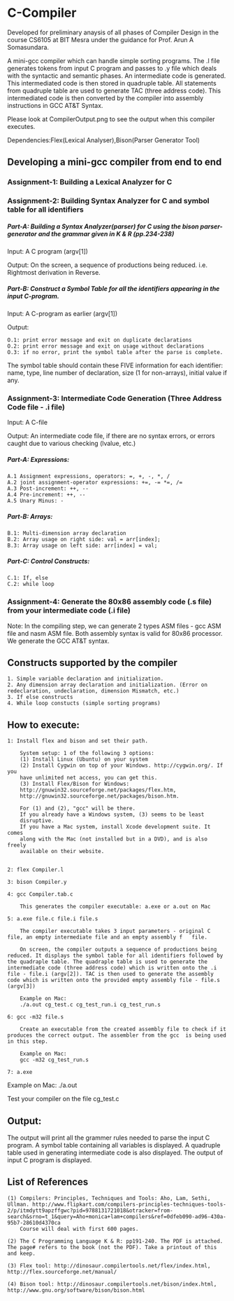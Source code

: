 # C-Compiler

Developed for preliminary anaysis of all phases of Compiler Design in the course CS6105 at BIT Mesra under the guidance for Prof. Arun A Somasundara. 

A mini-gcc compiler which can handle simple sorting programs. The .l file generates tokens from input C program and passes to .y file which deals with the syntactic and semantic phases. An intermediate code is generated. This intermediated code is then stored in quadruple table. All statements from quadruple table are used to generate TAC (three address code). This intermediated code is then converted by the compiler into assembly instructions in GCC AT&T Syntax. 

Please look at CompilerOutput.png to see the output when this compiler executes.

Dependencies:Flex(Lexical Analyser),Bison(Parser Generator Tool)

## Developing a mini-gcc compiler from end to end

### Assignment-1: Building a Lexical Analyzer for C

### Assignment-2: Building Syntax Analyzer for C and symbol table for all identifiers
##### Part-A: Building a Syntax Analyzer(parser) for C using the bison parser-generator and the grammar given in K & R (pp.234-238)

Input: A C program (argv[1])

Output: On the screen, a sequence of productions being reduced. i.e. Rightmost derivation in Reverse.

##### Part-B: Construct a Symbol Table for all the identifiers appearing in the input C-program.

Input: A C-program as earlier (argv[1])

Output:

    O.1: print error message and exit on duplicate declarations
    O.2: print error message and exit on usage without declarations
    O.3: if no error, print the symbol table after the parse is complete.
 
The symbol table should contain these FIVE information for each
identifier: name, type, line number of declaration, size (1 for
non-arrays), initial value if any.


### Assignment-3: Intermediate Code Generation (Three Address Code file - .i file)
Input: A C-file

Output: An intermediate code file, if there are no syntax errors, or
errors caught due to various checking (lvalue, etc.)

##### Part-A: Expressions:

    A.1 Assignment expressions, operators: =, +, -, *, /
    A.2 joint assignment-operator expressions: +=, -= *=, /=
    A.3 Post-increment: ++, --
    A.4 Pre-increment: ++, --
    A.5 Unary Minus: -

##### Part-B: Arrays:

    B.1: Multi-dimension array declaration
    B.2: Array usage on right side: val = arr[index];
    B.3: Array usage on left side: arr[index] = val;

##### Part-C: Control Constructs:

    C.1: If, else
    C.2: while loop
      
### Assignment-4: Generate the 80x86 assembly code (.s file) from your intermediate code (.i file)

Note:
In the compiling step, we can generate 2 types ASM files - gcc ASM file and nasm ASM file. Both assembly syntax is valid for 80x86 processor. We generate the GCC AT&T syntax.


## Constructs supported by the compiler

    1. Simple variable declaration and initialization.
    2. Any dimension array declaration and initialization. (Error on redeclaration, undeclaration, dimension Mismatch, etc.)
    3. If else constructs
    4. While loop constucts (simple sorting programs)

## How to execute:

    1: Install flex and bison and set their path.

        System setup: 1 of the following 3 options:
        (1) Install Linux (Ubuntu) on your system
        (2) Install Cygwin on top of your Windows. http://cygwin.org/. If you
        have unlimited net access, you can get this.
        (3) Install Flex/Bison for Windows:
        http://gnuwin32.sourceforge.net/packages/flex.htm,
        http://gnuwin32.sourceforge.net/packages/bison.htm.

        For (1) and (2), "gcc" will be there.
        If you already have a Windows system, (3) seems to be least
        disruptive. 
        If you have a Mac system, install Xcode development suite. It comes
        along with the Mac (not installed but in a DVD), and is also freely
        available on their website.


    2: flex Compiler.l

    3: bison Compiler.y

    4: gcc Compiler.tab.c 

        This generates the compiler executable: a.exe or a.out on Mac

    5: a.exe file.c file.i file.s 

        The compiler executable takes 3 input parameters - original C file, an empty intermediate file and an empty assembly f   file. 

        On screen, the compiler outputs a sequence of productions being reduced. It displays the symbol table for all identifiers followed by the quadraple table. The quadraple table is used to generate the intermediate code (three address code) which is written onto the .i file - file.i (argv[2]). TAC is then used to generate the assembly code which is written onto the provided empty assembly file - file.s (argv[3])

        Example on Mac:
        ./a.out cg_test.c cg_test_run.i cg_test_run.s

    6: gcc -m32 file.s 

        Create an executable from the created assembly file to check if it produces the correct output. The assembler from the gcc  is being used in this step.

        Example on Mac:
        gcc -m32 cg_test_run.s

    7: a.exe

Example on Mac:
./a.out

Test your compiler on the file cg_test.c

## Output:

The output will print all the grammer rules needed to parse the input C program. A symbol table containing all variables is displayed. A quadruple table used in generating intermediate code is also displayed. The output of input C program is displayed.

## List of References

    (1) Compilers: Principles, Techniques and Tools: Aho, Lam, Sethi,
    Ullman. http://www.flipkart.com/compilers-principles-techniques-tools-2/p/itmdytt9apzffgwc?pid=9788131721018&otracker=from-search&srno=t_1&query=Aho+monica+lam+compilers&ref=0dfeb090-ad96-430a-95b7-28610d4370ca
        Course will deal with first 600 pages.

    (2) The C Programming Language K & R: pp191-240. The PDF is attached.
    The page# refers to the book (not the PDF). Take a printout of this
    and keep.

    (3) Flex tool: http://dinosaur.compilertools.net/flex/index.html,
    http://flex.sourceforge.net/manual/

    (4) Bison tool: http://dinosaur.compilertools.net/bison/index.html,
    http://www.gnu.org/software/bison/bison.html
